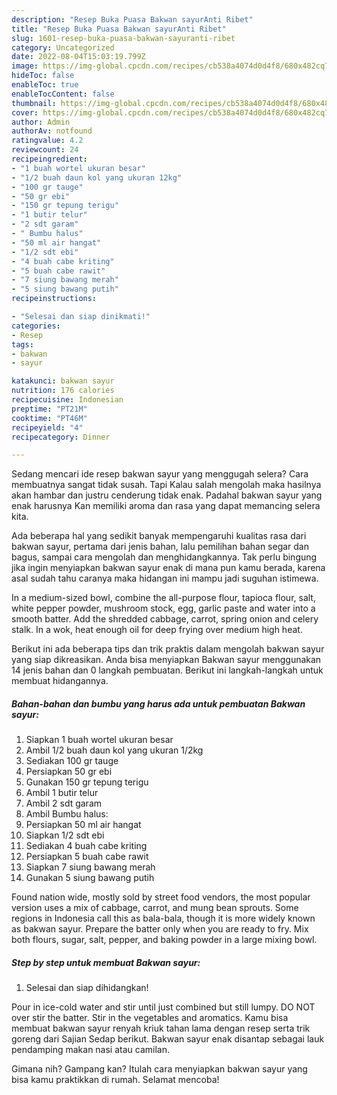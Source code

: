 ```yaml
---
description: "Resep Buka Puasa Bakwan sayurAnti Ribet"
title: "Resep Buka Puasa Bakwan sayurAnti Ribet"
slug: 1601-resep-buka-puasa-bakwan-sayuranti-ribet
category: Uncategorized
date: 2022-08-04T15:03:19.799Z
image: https://img-global.cpcdn.com/recipes/cb538a4074d0d4f8/680x482cq70/bakwan-sayur-foto-resep-utama.jpg
hideToc: false
enableToc: true
enableTocContent: false
thumbnail: https://img-global.cpcdn.com/recipes/cb538a4074d0d4f8/680x482cq70/bakwan-sayur-foto-resep-utama.jpg
cover: https://img-global.cpcdn.com/recipes/cb538a4074d0d4f8/680x482cq70/bakwan-sayur-foto-resep-utama.jpg
author: Admin
authorAv: notfound
ratingvalue: 4.2
reviewcount: 24
recipeingredient:
- "1 buah wortel ukuran besar"
- "1/2 buah daun kol yang ukuran 12kg"
- "100 gr tauge"
- "50 gr ebi"
- "150 gr tepung terigu"
- "1 butir telur"
- "2 sdt garam"
- " Bumbu halus"
- "50 ml air hangat"
- "1/2 sdt ebi"
- "4 buah cabe kriting"
- "5 buah cabe rawit"
- "7 siung bawang merah"
- "5 siung bawang putih"
recipeinstructions:

- "Selesai dan siap dinikmati!"
categories:
- Resep
tags:
- bakwan
- sayur

katakunci: bakwan sayur 
nutrition: 176 calories
recipecuisine: Indonesian
preptime: "PT21M"
cooktime: "PT46M"
recipeyield: "4"
recipecategory: Dinner

---
```



Sedang mencari ide resep bakwan sayur yang menggugah selera? Cara membuatnya sangat tidak susah. Tapi Kalau salah mengolah maka hasilnya akan hambar dan justru cenderung tidak enak. Padahal bakwan sayur yang enak harusnya Kan memiliki aroma dan rasa yang dapat memancing selera kita.


Ada beberapa hal yang sedikit banyak mempengaruhi kualitas rasa dari bakwan sayur, pertama dari jenis bahan, lalu pemilihan bahan segar dan bagus, sampai cara mengolah dan menghidangkannya. Tak perlu bingung jika ingin menyiapkan bakwan sayur enak di mana pun kamu berada, karena asal sudah tahu caranya maka hidangan ini mampu jadi suguhan istimewa.

In a medium-sized bowl, combine the all-purpose flour, tapioca flour, salt, white pepper powder, mushroom stock, egg, garlic paste and water into a smooth batter. Add the shredded cabbage, carrot, spring onion and celery stalk. In a wok, heat enough oil for deep frying over medium high heat.


Berikut ini ada beberapa tips dan trik praktis dalam mengolah bakwan sayur yang siap dikreasikan. Anda bisa menyiapkan Bakwan sayur menggunakan 14 jenis bahan dan 0 langkah pembuatan. Berikut ini langkah-langkah untuk membuat hidangannya.

<!--inarticleads1-->

##### Bahan-bahan dan bumbu yang harus ada untuk pembuatan Bakwan sayur:

1. Siapkan 1 buah wortel ukuran besar
1. Ambil 1/2 buah daun kol yang ukuran 1/2kg
1. Sediakan 100 gr tauge
1. Persiapkan 50 gr ebi
1. Gunakan 150 gr tepung terigu
1. Ambil 1 butir telur
1. Ambil 2 sdt garam
1. Ambil  Bumbu halus:
1. Persiapkan 50 ml air hangat
1. Siapkan 1/2 sdt ebi
1. Sediakan 4 buah cabe kriting
1. Persiapkan 5 buah cabe rawit
1. Siapkan 7 siung bawang merah
1. Gunakan 5 siung bawang putih


Found nation wide, mostly sold by street food vendors, the most popular version uses a mix of cabbage, carrot, and mung bean sprouts. Some regions in Indonesia call this as bala-bala, though it is more widely known as bakwan sayur. Prepare the batter only when you are ready to fry. Mix both flours, sugar, salt, pepper, and baking powder in a large mixing bowl. 

<!--inarticleads2-->

##### Step by step untuk membuat Bakwan sayur:


1. Selesai dan siap dihidangkan!

Pour in ice-cold water and stir until just combined but still lumpy. DO NOT over stir the batter. Stir in the vegetables and aromatics. Kamu bisa membuat bakwan sayur renyah kriuk tahan lama dengan resep serta trik goreng dari Sajian Sedap berikut. Bakwan sayur enak disantap sebagai lauk pendamping makan nasi atau camilan. 

Gimana nih? Gampang kan? Itulah cara menyiapkan bakwan sayur yang bisa kamu praktikkan di rumah. Selamat mencoba!
